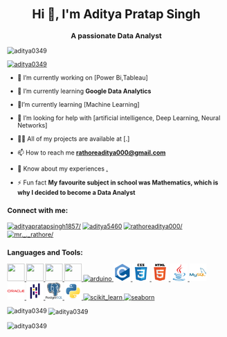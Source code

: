 <h1 align="center">Hi 👋, I'm Aditya Pratap Singh</h1>
<h3 align="center">A passionate Data Analyst</h3>

<p align="left"> <img src="https://komarev.com/ghpvc/?username=aditya0349&label=Profile%20views&color=0e75b6&style=flat" alt="aditya0349" /> </p>

<p align="left"> <a href="https://github.com/ryo-ma/github-profile-trophy"><img src="https://github-profile-trophy.vercel.app/?username=aditya0349" alt="aditya0349" /></a> </p>

- 🔭 I’m currently working on [Power Bi,Tableau]

- 🌱 I’m currently learning **Google Data Analytics**

- 👯I’m currently learning [Machine Learning]

- 🤝 I’m looking for help with [artificial intelligence, Deep Learning, Neural Networks]

- 👨‍💻 All of my projects are available at [.]

- 📫 How to reach me **rathoreaditya000@gmail.com**

- 📄 Know about my experiences [.](.)

- ⚡ Fun fact **My favourite subject in school was Mathematics, which is why I decided to become a Data Analyst**

<h3 align="left">Connect with me:</h3>
<p align="left">
<a href="https://linkedin.com/in/adityapratapsingh1857/" target="blank"><img align="center" src="https://raw.githubusercontent.com/rahuldkjain/github-profile-readme-generator/master/src/images/icons/Social/linked-in-alt.svg" alt="adityapratapsingh1857/" height="30" width="40" /></a>
<a href="https://kaggle.com/aditya5460" target="blank"><img align="center" src="https://raw.githubusercontent.com/rahuldkjain/github-profile-readme-generator/master/src/images/icons/Social/kaggle.svg" alt="aditya5460" height="30" width="40" /></a>
<a href="https://fb.com/rathoreaditya000/" target="blank"><img align="center" src="https://raw.githubusercontent.com/rahuldkjain/github-profile-readme-generator/master/src/images/icons/Social/facebook.svg" alt="rathoreaditya000/" height="30" width="40" /></a>
<a href="https://instagram.com/mr._._rathore/" target="blank"><img align="center" src="https://raw.githubusercontent.com/rahuldkjain/github-profile-readme-generator/master/src/images/icons/Social/instagram.svg" alt="mr._._rathore/" height="30" width="40" /></a>
</p>

<h3 align="left">Languages and Tools:</h3>
<p align="left"> <a href="https://matplotlib.org/" target="_blank" rel="noreferrer"> <img src="https://www.engineeringbigdata.com/wp-content/uploads/basics_scatterplots_matplotlib_python.jpg" width="40" height="40"/> </a><a href="https://numpy.org/" target="_blank" rel="noreferrer"> <img src="https://www.kindpng.com/picc/m/713-7136289_rougier-numpy-logo-name-below-02-python-numpy.png" width="40" height="40"/> </a><a href="https://www.tableau.com/" target="_blank" rel="noreferrer"> <img src="https://sybyl.com/wp-content/uploads/2019/11/Tableau-Logo-for-website.jpg" width="40" height="40"/> </a><a href="https://powerbi.microsoft.com/en-au/" target="_blank" rel="noreferrer"> <img src="https://encrypted-tbn0.gstatic.com/images?q=tbn:ANd9GcQI6T5NE6oM11k_UcSOw1cxw-UJ6yCNw-FVkBmsY1RAXYt2ZefXrJa3XrTVdKdiHghBeT0&usqp=CAU" width="40" height="40"/> </a><a href="https://www.arduino.cc/" target="_blank" rel="noreferrer"> <img src="https://cdn.worldvectorlogo.com/logos/arduino-1.svg" alt="arduino" width="40" height="40"/> </a> <a href="https://www.cprogramming.com/" target="_blank" rel="noreferrer"> <img src="https://raw.githubusercontent.com/devicons/devicon/master/icons/c/c-original.svg" alt="c" width="40" height="40"/> </a> <a href="https://www.w3schools.com/css/" target="_blank" rel="noreferrer"> <img src="https://raw.githubusercontent.com/devicons/devicon/master/icons/css3/css3-original-wordmark.svg" alt="css3" width="40" height="40"/> </a> <a href="https://www.w3.org/html/" target="_blank" rel="noreferrer"> <img src="https://raw.githubusercontent.com/devicons/devicon/master/icons/html5/html5-original-wordmark.svg" alt="html5" width="40" height="40"/> </a> <a href="https://www.java.com" target="_blank" rel="noreferrer"> <img src="https://raw.githubusercontent.com/devicons/devicon/master/icons/java/java-original.svg" alt="java" width="40" height="40"/> </a> <a href="https://www.mysql.com/" target="_blank" rel="noreferrer"> <img src="https://raw.githubusercontent.com/devicons/devicon/master/icons/mysql/mysql-original-wordmark.svg" alt="mysql" width="40" height="40"/> </a> <a href="https://www.oracle.com/" target="_blank" rel="noreferrer"> <img src="https://raw.githubusercontent.com/devicons/devicon/master/icons/oracle/oracle-original.svg" alt="oracle" width="40" height="40"/> </a> <a href="https://pandas.pydata.org/" target="_blank" rel="noreferrer"> <img src="https://raw.githubusercontent.com/devicons/devicon/2ae2a900d2f041da66e950e4d48052658d850630/icons/pandas/pandas-original.svg" alt="pandas" width="40" height="40"/> </a> <a href="https://www.postgresql.org" target="_blank" rel="noreferrer"> <img src="https://raw.githubusercontent.com/devicons/devicon/master/icons/postgresql/postgresql-original-wordmark.svg" alt="postgresql" width="40" height="40"/> </a> <a href="https://www.python.org" target="_blank" rel="noreferrer"> <img src="https://raw.githubusercontent.com/devicons/devicon/master/icons/python/python-original.svg" alt="python" width="40" height="40"/> </a> <a href="https://scikit-learn.org/" target="_blank" rel="noreferrer"> <img src="https://upload.wikimedia.org/wikipedia/commons/0/05/Scikit_learn_logo_small.svg" alt="scikit_learn" width="40" height="40"/> </a> <a href="https://seaborn.pydata.org/" target="_blank" rel="noreferrer"> <img src="https://seaborn.pydata.org/_images/logo-mark-lightbg.svg" alt="seaborn" width="40" height="40"/> </a> </p>

<p><img align="left" src="https://github-readme-stats.vercel.app/api/top-langs?username=aditya0349&show_icons=true&locale=en&layout=compact" alt="aditya0349" /></p>

<p>&nbsp;<img align="center" src="https://github-readme-stats.vercel.app/api?username=aditya0349&show_icons=true&locale=en" alt="aditya0349" /></p>

<p><img align="center" src="https://github-readme-streak-stats.herokuapp.com/?user=aditya0349&" alt="aditya0349" /></p>
